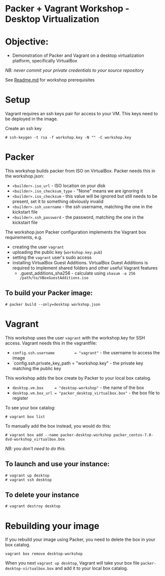 Packer + Vagrant Workshop - Desktop Virtualization
==================================================

# Objective:

* Demonstration of Packer and Vagrant on a desktop virtualization platform, specifically VirtualBox

*NB: never commit your private credentials to your source repository* 

See [Readme.md](Readme.md) for workshop prerequisites

# Setup
Vagrant requires an ssh keys pair for access to your VM. This keys need to be deployed in the image.

Create an ssh key
```
# ssh-keygen -t rsa -f workshop.key -N "" -C workshop.key
```

# Packer
This workshop builds packer from ISO on VirtualBox. Packer needs this in the workshop.json:

* `<builder>.iso_url`           - ISO location on your disk
* `<builder>.iso_checksum_type` - "None" means we are ignoring it
* `<builder>.iso_checksum`      - this value will be ignored but still needs to be present, set it to something obviously invalid
* `<builder>.ssh_username`      - the ssh username, matching the one in the kickstart file
* `<builder>.ssh_password`      - the password, matching the one in the kickstart file

The workshop.json Packer configuration implements the Vagrant box requirements, e.g.

* creating the user `vagrant`
* uploading the public key (`workshop.key.pub`)
* setting the `vagrant` user's sudo access
* installing VirtualBox Guest Additions. VirtualBox Guest Additions is required to implement shared folders and other useful Vagrant features
    * <builder>.guest_additions_sha256 - calculate using `shasum -a 256 /path/to/VBoxGuestAdditions.iso`

## To build your Packer image:

```
# packer build --only=desktop workshop.json
```

# Vagrant
This workshop uses the user `vagrant` with the workshop.key for SSH access. Vagrant needs this in the vagrantfile:

* `config.ssh.username         = "vagrant"` - the username to access the image
* `config.ssh.private_key_path = "workshop.key" - the private key matching the public key

This workshop adds the box create by Packer to your local box catalog.

* `desktop.vm.box     = "desktop-workshop"` - the name of the box
* `desktop.vm.box_url = "packer_desktop_virtualbox.box"` - the box file to register

To see your box catalog:
```
# vagrant box list
```

To manually add the box instead, you would do this:
```
# vagrant box add --name packer-desktop-workshop packer_centos-7.0-dvd-workshop_virtualbox.box
```

*NB: you don't need to do this.*

## To launch and use your instance:

```
# vagrant up desktop
# vagrant ssh desktop
```

## To delete your instance
```
# vagrant destroy desktop
```


# Rebuilding your image
If you rebuild your image using Packer, you need to delete the box in your box catalog.
```
vagrant box remove desktop-workshop
```

When you next `vagrant up desktop`, Vagrant will take your box file `packer-desktop-virtualbox.box` and add it to your local box catalog.
